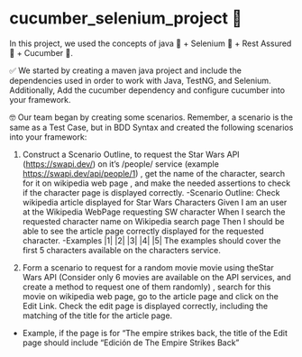 # cucumber_selenium_project 🥒

In this project, we used the concepts of java 🤎 + Selenium 💚 + Rest Assured 🖤 + Cucumber 🥒.

✅ We started by creating a maven java project and include the dependencies used in order to work with Java, TestNG, and Selenium. Additionally, Add the cucumber dependency and configure cucumber 
into your framework. 

🤓 Our team began by creating some scenarios. Remember, a scenario is the same as a Test Case, but in BDD Syntax and created the following scenarios into your framework:

1. Construct a Scenario Outline, to request the Star Wars API (https://swapi.dev/) on it’s /people/ service (example https://swapi.dev/api/people/1) , get the name of the character, search for it
on wikipedia web page , and make the needed assertions to check if the character page is displayed correctly.
  -Scenario Outline: Check wikipedia article displayed for Star Wars Characters Given I am an user at the Wikipedia WebPage requesting SW character <number> When I search the requested character name
   on Wikipedia search page Then I should be able to see the article page correctly displayed for the requested character.
  -Examples |1| |2| |3| |4| |5| The examples should cover the first 5 characters available on the characters service.

2. Form a scenario to request for a random movie movie using theStar Wars API (Consider only 6 movies are available on the API services, and create a method to request one of them randomly) ,
search for this movie on wikipedia web page, go to the article page and click on the Edit Link. Check the edit page is displayed correctly, including the matching of the title for the article page.
  - Example, if the page is for “The empire strikes back, the title of the Edit page should include “Edición de The Empire Strikes Back”
